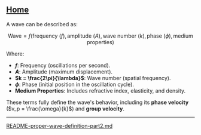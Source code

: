 [Home](https://t2m.io/VwvDcuw)
---

A wave can be described as:

$$\text{Wave} = f(\text{frequency (}f\text{)}, \text{amplitude (}A\text{)}, \text{wave number (}k\text{)}, \text{phase (}\phi\text{)}, \text{medium properties})$$

Where:
- **$f$**: Frequency (oscillations per second).
- **$A$**: Amplitude (maximum displacement).
- **$k = \frac{2\pi}{\lambda}$**: Wave number (spatial frequency).
- **$\phi$**: Phase (initial position in the oscillation cycle).
- **Medium Properties**: Includes refractive index, elasticity, and density.

These terms fully define the wave's behavior, including its **phase velocity** ($v_p = \frac{\omega}{k}$) and **group velocity**.


---

[README-proper-wave-definition-part2.md](https://t2m.io/WOhegkL)
